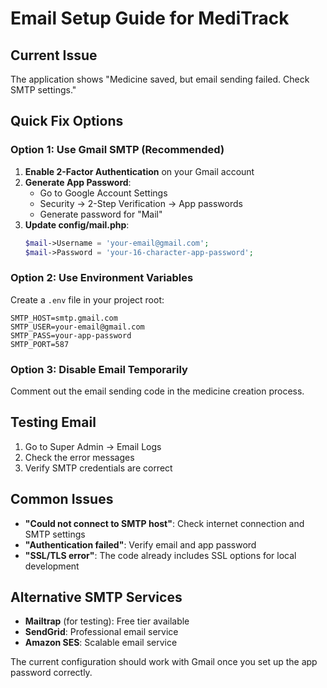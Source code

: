 # Email Setup Guide for MediTrack

## Current Issue
The application shows "Medicine saved, but email sending failed. Check SMTP settings."

## Quick Fix Options

### Option 1: Use Gmail SMTP (Recommended)
1. **Enable 2-Factor Authentication** on your Gmail account
2. **Generate App Password**:
   - Go to Google Account Settings
   - Security → 2-Step Verification → App passwords
   - Generate password for "Mail"
3. **Update config/mail.php**:
   ```php
   $mail->Username = 'your-email@gmail.com';
   $mail->Password = 'your-16-character-app-password';
   ```

### Option 2: Use Environment Variables
Create a `.env` file in your project root:
```
SMTP_HOST=smtp.gmail.com
SMTP_USER=your-email@gmail.com
SMTP_PASS=your-app-password
SMTP_PORT=587
```

### Option 3: Disable Email Temporarily
Comment out the email sending code in the medicine creation process.

## Testing Email
1. Go to Super Admin → Email Logs
2. Check the error messages
3. Verify SMTP credentials are correct

## Common Issues
- **"Could not connect to SMTP host"**: Check internet connection and SMTP settings
- **"Authentication failed"**: Verify email and app password
- **"SSL/TLS error"**: The code already includes SSL options for local development

## Alternative SMTP Services
- **Mailtrap** (for testing): Free tier available
- **SendGrid**: Professional email service
- **Amazon SES**: Scalable email service

The current configuration should work with Gmail once you set up the app password correctly.
